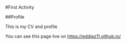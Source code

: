 #First Activity

##Profile

This is my CV and profile

You can see this page live on https://eddiaz11.github.io/ 